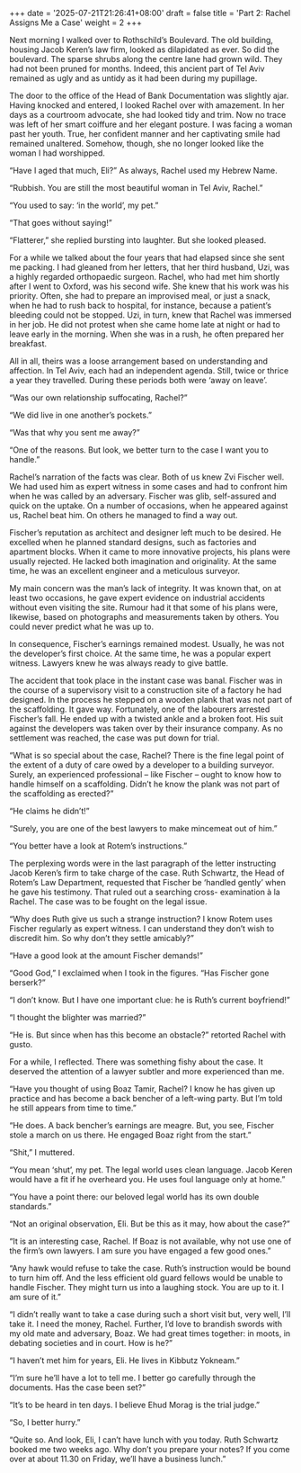 +++
date = '2025-07-21T21:26:41+08:00'
draft = false
title = 'Part 2: Rachel Assigns Me a Case'
weight = 2
+++

Next morning I walked over to Rothschild’s Boulevard. The old building, housing Jacob Keren’s law firm, looked as dilapidated as ever. So did the boulevard. The sparse shrubs along the centre lane had grown wild. They had not been pruned for months. Indeed, this ancient part of Tel Aviv remained as ugly and as untidy as it had been during my pupillage.

The door to the office of the Head of Bank Documentation was slightly ajar. Having knocked and entered, I looked Rachel over with amazement. In her days as a courtroom advocate, she had looked tidy and trim. Now no trace was left of her smart coiffure and her elegant posture. I was facing a woman past her youth. True, her confident manner and her captivating smile had remained unaltered. Somehow, though, she no longer looked like the woman I had worshipped.

“Have I aged that much, Eli?” As always, Rachel used my Hebrew Name.

“Rubbish. You are still the most beautiful woman in Tel Aviv, Rachel.”

“You used to say: ‘in the world’, my pet.”

“That goes without saying!”

“Flatterer,” she replied bursting into laughter. But she looked pleased.     

For a while we talked about the four years that had elapsed since she sent me packing.  I had gleaned from her letters, that her third husband, Uzi, was a highly regarded orthopaedic surgeon. Rachel, who had met him shortly after I went to Oxford, was his second wife. She knew that his work was his priority. Often, she had to prepare an improvised meal, or just a snack, when he had to rush back to hospital, for instance, because a patient’s bleeding could not be stopped. Uzi, in turn, knew that Rachel was immersed in her job. He did not protest when she came home late at night or had to leave early in the morning. When she was in a rush, he often prepared her breakfast.

All in all, theirs was a loose arrangement based on understanding and affection.  In Tel Aviv, each had an independent agenda. Still, twice or thrice a year they travelled. During these periods both were ‘away on leave’.

“Was our own relationship suffocating, Rachel?”

“We did live in one another’s pockets.”

“Was that why you sent me away?”

“One of the reasons.  But look, we better turn to the case I want you to handle.”



Rachel’s narration of the facts was clear. Both of us knew Zvi Fischer well. We had used him as expert witness in some cases and had to confront him when he was called by an adversary. Fischer was glib, self-assured and quick on the uptake. On a number of occasions, when he appeared against us, Rachel beat him. On others he managed to find a way out.

Fischer’s reputation as architect and designer left much to be desired. He excelled when he planned standard designs, such as factories and apartment blocks. When it came to more innovative projects, his plans were usually rejected. He lacked both imagination and originality. At the same time, he was an excellent engineer and a meticulous surveyor.

My main concern was the man’s lack of integrity. It was known that, on at least two occasions, he gave expert evidence on industrial accidents without even visiting the site. Rumour had it that some of his plans were, likewise, based on photographs and measurements taken by others. You could never predict what he was up to.

In consequence, Fischer’s earnings remained modest. Usually, he was not the developer’s first choice. At the same time, he was a popular expert witness. Lawyers knew he was always ready to give battle.



The accident that took place in the instant case was banal. Fischer was in the course of a supervisory visit to a construction site of a factory he had designed. In the process he stepped on a wooden plank that was not part of the scaffolding. It gave way. Fortunately, one of the labourers arrested Fischer’s fall. He ended up with a twisted ankle and a broken foot. His suit against the developers was taken over by their insurance company. As no settlement was reached, the case was put down for trial.

“What is so special about the case, Rachel? There is the fine legal point of the extent of a duty of care owed by a developer to a building surveyor. Surely, an experienced professional – like Fischer – ought to know how to handle himself on a scaffolding. Didn’t he know the plank was not part of the scaffolding as erected?”

“He claims he didn’t!”

“Surely, you are one of the best lawyers to make mincemeat out of him.”

“You better have a look at Rotem’s instructions.”

The perplexing words were in the last paragraph of the letter instructing Jacob Keren’s firm to take charge of the case. Ruth Schwartz, the Head of Rotem’s Law Department, requested  that  Fischer be ‘handled gently’ when he gave his testimony. That ruled out a searching cross- examination à la Rachel. The case was to be fought on the legal issue.  

“Why does Ruth give us such a strange instruction? I know Rotem uses Fischer regularly as expert witness. I can understand they don’t wish to discredit him. So why don’t they settle amicably?”

“Have a good look at the amount Fischer demands!”

“Good God,” I exclaimed when I took in the figures. “Has Fischer gone berserk?”

“I don’t know. But I have one important clue: he is Ruth’s current boyfriend!”

“I thought the blighter was married?”

“He is. But since when has this become an obstacle?” retorted Rachel with gusto.



For a while, I reflected. There was something fishy about the case. It deserved the attention of a lawyer subtler and more experienced than me.

“Have you thought of using Boaz Tamir, Rachel? I know he has given up practice and has become a back bencher of a left-wing party. But I’m told  he still appears from time to time.”

“He does. A back bencher’s earnings are meagre. But, you see, Fischer stole a march on us there. He engaged Boaz right from the start.”

“Shit,” I muttered.

“You mean ‘shut’, my pet. The legal world uses clean language. Jacob Keren would have a fit if he overheard you.  He uses foul language only at home.”

“You have a point there: our beloved legal world has its own double standards.”

“Not an original observation, Eli. But be this as it may, how about the case?”

“It is an interesting case, Rachel. If Boaz is not available, why not use one of the firm’s own lawyers. I am sure you have engaged a few good ones.”

“Any hawk would refuse to take the case. Ruth’s instruction would be bound to turn him off. And the less efficient old guard fellows would be unable to handle Fischer. They might turn us into a laughing stock. You are up to it. I am sure of it.”

“I didn’t really want to take a case during such a short visit but, very well, I’ll take it. I need the money, Rachel. Further, I’d love to brandish swords with my old mate and adversary, Boaz. We had great times together: in moots, in debating societies and in court. How is he?”

“I haven’t met him for years, Eli. He lives in Kibbutz Yokneam.”

“I’m sure he’ll have a lot to tell me. I better go carefully through the documents. Has the case been set?”

“It’s to be heard in ten days. I believe Ehud Morag is the trial judge.”

“So, I better hurry.”

“Quite so. And look, Eli, I can’t have lunch with you today. Ruth Schwartz booked me two weeks ago. Why don’t you prepare your notes? If you come over at about 11.30 on Friday, we’ll have a business lunch.”
